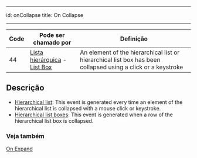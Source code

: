 - - -
id: onCollapse title: On Collapse
- - -

| Code | Pode ser chamado por                                                                                     | Definição                                                                                                    |
| ---- | -------------------------------------------------------------------------------------------------------- | ------------------------------------------------------------------------------------------------------------ |
| 44   | [Lista hierárquica](FormObjects/list_overview.md#overview) - [List Box](FormObjects/listbox_overview.md) | An element of the hierarchical list or hierarchical list box has been collapsed using a click or a keystroke |


## Descrição

- [Hierarchical list](FormObjects/list_overview.md): This event is generated every time an element of the hierarchical list is collapsed with a mouse click or keystroke.
- [Hierarchical list boxes](FormObjects/listbox_overview.md#hierarchical-list-boxes): This event is generated when a row of the hierarchical list box is collapsed.


### Veja também
[On Expand](onExpand.md)